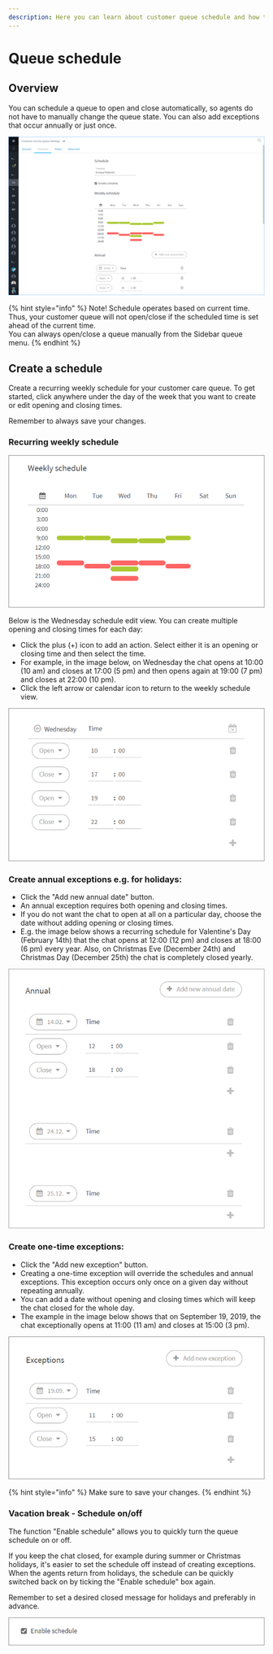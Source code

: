 ```yaml
---
description: Here you can learn about customer queue schedule and how to manage it.
---
```


# Queue schedule

## Overview

You can schedule a queue to open and close automatically, so agents do not have to manually change the queue state. You can also add exceptions that occur annually or just once.

![](../.gitbook/assets/schedule-overall.png)

{% hint style="info" %}
Note! Schedule operates based on current time. Thus, your customer queue will not open/close if the scheduled time is set ahead of the current time.  
You can always open/close a queue manually from the Sidebar queue menu.
{% endhint %}

## Create a schedule

Create a recurring weekly schedule for your customer care queue. To get started, click anywhere under the day of the week that you want to create or edit opening and closing times.

Remember to always save your changes.

### Recurring weekly schedule

![Weekly schedule example](../.gitbook/assets/schedule-weekly.png)

Below is the Wednesday schedule edit view. You can create multiple opening and closing times for each day:

* Click the plus \(+\) icon to add an action. Select either it is an opening or closing time and then select the time.
* For example, in the image below, on Wednesday the chat opens at 10:00 \(10 am\) and closes at 17:00 \(5 pm\) and then opens again at 19:00 \(7 pm\) and closes at 22:00 \(10 pm\).
* Click the left arrow or calendar icon to return to the weekly schedule view.

![Edit daily schedule](../.gitbook/assets/schedule-weekly-set.png)

### Create annual exceptions e.g. for holidays:

* Click the "Add new annual date" button.
* An annual exception requires both opening and closing times.
* If you do not want the chat to open at all on a particular day, choose the date without adding opening or closing times.
* E.g. the image below shows a recurring schedule for Valentine's Day \(February 14th\) that the chat opens at 12:00 \(12 pm\) and closes at 18:00 \(6 pm\) every year. Also, on Christmas Eve \(December 24th\) and Christmas Day \(December 25th\) the chat is completely closed yearly.

![](../.gitbook/assets/schedule-annual.png)

### Create one-time exceptions:

* Click the "Add new exception" button.
* Creating a one-time exception will override the schedules and annual exceptions. This exception occurs only once on a given day without repeating annually.
* You can add a date without opening and closing times which will keep the chat closed for the whole day.
* The example in the image below shows that on September 19, 2019, the chat exceptionally opens at 11:00 \(11 am\) and closes at 15:00 \(3 pm\).

![](../.gitbook/assets/schedule-exception.png)

{% hint style="info" %}
Make sure to save your changes.
{% endhint %}

### Vacation break - Schedule on/off <a id="schedule-on-off"></a>

The function "Enable schedule" allows you to quickly turn the queue schedule on or off.

If you keep the chat closed, for example during summer or Christmas holidays, it's easier to set the schedule off instead of creating exceptions. When the agents return from holidays, the schedule can be quickly switched back on by ticking the "Enable schedule"  box again.

Remember to set a desired closed message for holidays and preferably in advance.

![Schedule on/off](../.gitbook/assets/schedule-disable.png)

